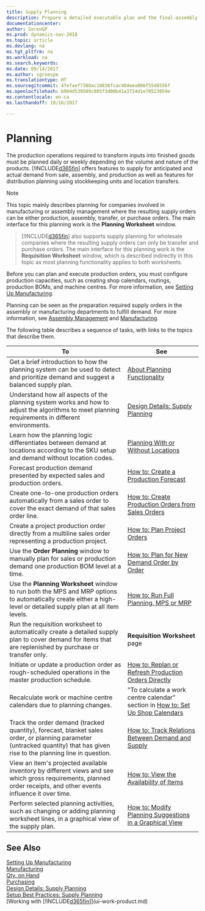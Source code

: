 ```yaml
---
title: Supply Planning
description: Prepare a detailed executable plan and the final-assembly production schedule for sales and production demand.
documentationcenter: 
author: SorenGP
ms.prod: dynamics-nav-2018
ms.topic: article
ms.devlang: na
ms.tgt_pltfrm: na
ms.workload: na
ms.search.keywords: 
ms.date: 09/14/2017
ms.author: sgroespe
ms.translationtype: HT
ms.sourcegitcommit: 4fefaef7380ac10836fcac404eea006f55d8556f
ms.openlocfilehash: b904d539509c005f3d00b41a3724d1e70523059e
ms.contentlocale: en-ca
ms.lasthandoff: 10/16/2017

---
```

# <a name="planning"></a>Planning
The production operations required to transform inputs into finished goods must be planned daily or weekly depending on the volume and nature of the products. [!INCLUDE[d365fin](includes/d365fin_md.md)] offers features to supply for anticipated and actual demand from sale, assembly, and production as well as features for distribution planning using stockkeeping units and location transfers.

> [!NOTE]
> This topic mainly describes planning for companies involved in manufacturing or assembly management where the resulting supply orders can be either production, assembly, transfer, or purchase orders. The main interface for this planning work is the **Planning Worksheet** window.

> [!INCLUDE[d365fin](includes/d365fin_md.md)] also supports supply planning for wholesale companies where the resulting supply orders can only be transfer and purchase orders. The main interface for this planning work is the **Requisition Worksheet** window, which is described indirectly in this topic as most planning functionality applies to both worksheets.

Before you can plan and execute production orders, you must configure production capacities, such as creating shop calendars, routings, production BOMs, and machine centres. For more information, see [Setting Up Manufacturing](production-configure-production-processes.md).

Planning can be seen as the preparation required supply orders in the assembly or manufacturing departments to fulfill demand. For more information, see [Assembly Management](assembly-assemble-items.md) and [Manufacturing](production-manage-manufacturing.md).

The following table describes a sequence of tasks, with links to the topics that describe them.   

|**To**|**See**|  
|------------|-------------|  
|Get a brief introduction to how the planning system can be used to detect and prioritize demand and suggest a balanced supply plan.|[About Planning Functionality](production-about-planning-functionality.md)|
|Understand how all aspects of the planning system works and how to adjust the algorithms to meet planning requirements in different environments.|[Design Details: Supply Planning](design-details-supply-planning.md)|
|Learn how the planning logic differentiates between demand at locations according to the SKU setup and demand without location codes.|[Planning With or Without Locations](production-planning-with-without-locations.md)|
|Forecast production demand presented by expected sales and production orders.|[How to: Create a Production Forecast](production-how-to-create-a-forecast.md)|  
|Create one-to-one production orders automatically from a sales order to cover the exact demand of that sales order line.|[How to: Create Production Orders from Sales Orders](production-how-to-create-production-orders-from-sales-orders.md)|
|Create a project production order directly from a multiline sales order representing a production project.|[How to: Plan Project Orders](production-how-to-plan-project-orders.md)|
|Use the **Order Planning** window to manually plan for sales or production demand one production BOM level at a time.|[How to: Plan for New Demand Order by Order](production-how-to-plan-for-new-demand.md)|
|Use the **Planning Worksheet** window to run both the MPS and MRP options to automatically create either a high-level or detailed supply plan at all item levels.|[How to: Run Full Planning, MPS or MRP](production-how-to-run-mps-and-mrp.md)|
|Run the requisition worksheet to automatically create a detailed supply plan to cover demand for items that are replenished by purchase or transfer only.|**Requisition Worksheet** page|  
|Initiate or update a production order as rough-scheduled operations in the master production schedule.|[How to: Replan or Refresh Production Orders Directly](production-how-to-replan-refresh-production-orders.md)|
|Recalculate work or machine centre calendars due to planning changes.|"To calculate a work centre calendar" section in [How to: Set Up Shop Calendars](production-how-to-create-work-center-calendars.md)|
|Track the order demand (tracked quantity), forecast, blanket sales order, or planning parameter (untracked quantity) that has given rise to the planning line in question.|[How to: Track Relations Between Demand and Supply](production-how-track-demand-supply.md)|
|View an item's projected available inventory by different views and see which gross requirements, planned order receipts, and other events influence it over time.|[How to: View the Availability of Items](inventory-how-availability-overview.md)|  
|Perform selected planning activities, such as changing or adding planning worksheet lines, in a graphical view of the supply plan.|[How to: Modify Planning Suggestions in a Graphical View](production-how-to-modify-planning-suggestions-in-a-graphical-view.md)|

## <a name="see-also"></a>See Also
[Setting Up Manufacturing](production-configure-production-processes.md)  
[Manufacturing](production-manage-manufacturing.md)    
[Qty. on Hand](inventory-manage-inventory.md)  
[Purchasing](purchasing-manage-purchasing.md)  
[Design Details: Supply Planning](design-details-supply-planning.md)   
[Setup Best Practices: Supply Planning](setup-best-practices-supply-planning.md)  
[Working with [!INCLUDE[d365fin](includes/d365fin_md.md)]](ui-work-product.md)

